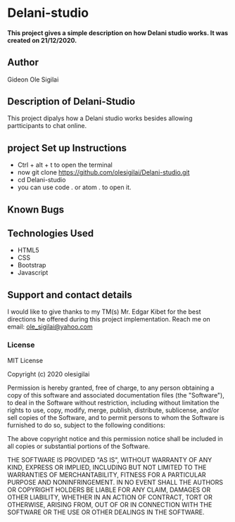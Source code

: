 #   Delani-studio
#### This project gives a simple description on how Delani studio works. It was created on 21/12/2020.
## Author
Gideon Ole Sigilai
## Description of Delani-Studio
This project dipalys how a Delani studio works besides allowing partticipants to chat online.
## project Set up Instructions
* Ctrl + alt + t to open the terminal
* now git clone https://github.com/olesigilai/Delani-studio.git
* cd Delani-studio 
* you can use code . or atom . to open it.

## Known Bugs

## Technologies Used
* HTML5
* CSS
* Bootstrap
* Javascript
## Support and contact details
I would like to give thanks to my TM(s)  Mr. Edgar Kibet for the best directions he offered during this project implementation.
Reach me on email: ole_sigilai@yahoo.com
### License
MIT License

Copyright (c) 2020 olesigilai

Permission is hereby granted, free of charge, to any person obtaining a copy of this software and associated documentation files (the "Software"), to deal in the Software without restriction, including without limitation the rights to use, copy, modify, merge, publish, distribute, sublicense, and/or sell copies of the Software, and to permit persons to whom the Software is furnished to do so, subject to the following conditions:

The above copyright notice and this permission notice shall be included in all copies or substantial portions of the Software.

THE SOFTWARE IS PROVIDED "AS IS", WITHOUT WARRANTY OF ANY KIND, EXPRESS OR IMPLIED, INCLUDING BUT NOT LIMITED TO THE WARRANTIES OF MERCHANTABILITY, FITNESS FOR A PARTICULAR PURPOSE AND NONINFRINGEMENT. IN NO EVENT SHALL THE AUTHORS OR COPYRIGHT HOLDERS BE LIABLE FOR ANY CLAIM, DAMAGES OR OTHER LIABILITY, WHETHER IN AN ACTION OF CONTRACT, TORT OR OTHERWISE, ARISING FROM, OUT OF OR IN CONNECTION WITH THE SOFTWARE OR THE USE OR OTHER DEALINGS IN THE SOFTWARE.